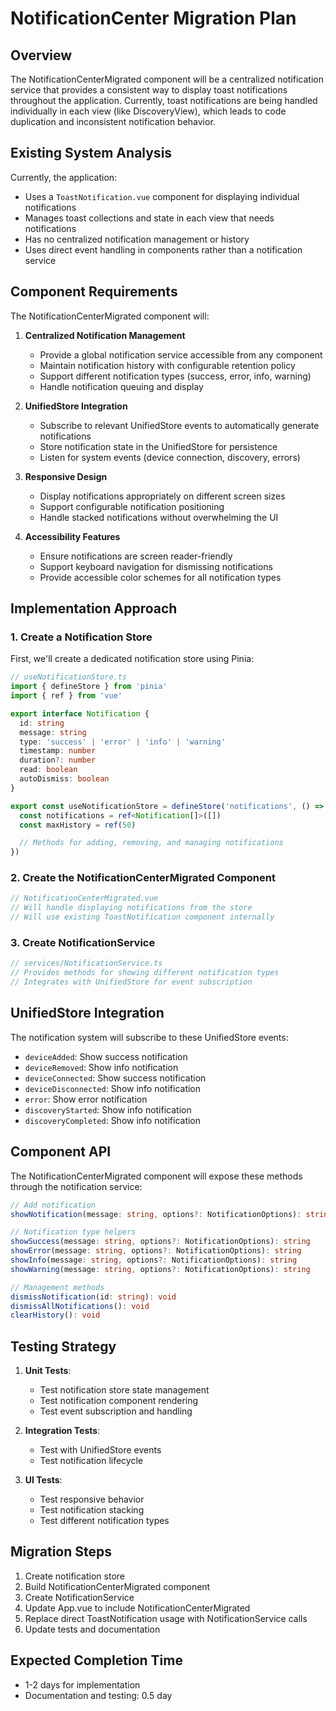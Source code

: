 # NotificationCenter Migration Plan

## Overview

The NotificationCenterMigrated component will be a centralized notification service that provides a consistent way to display toast notifications throughout the application. Currently, toast notifications are being handled individually in each view (like DiscoveryView), which leads to code duplication and inconsistent notification behavior.

## Existing System Analysis

Currently, the application:

- Uses a `ToastNotification.vue` component for displaying individual notifications
- Manages toast collections and state in each view that needs notifications
- Has no centralized notification management or history
- Uses direct event handling in components rather than a notification service

## Component Requirements

The NotificationCenterMigrated component will:

1. **Centralized Notification Management**

   - Provide a global notification service accessible from any component
   - Maintain notification history with configurable retention policy
   - Support different notification types (success, error, info, warning)
   - Handle notification queuing and display

2. **UnifiedStore Integration**

   - Subscribe to relevant UnifiedStore events to automatically generate notifications
   - Store notification state in the UnifiedStore for persistence
   - Listen for system events (device connection, discovery, errors)

3. **Responsive Design**

   - Display notifications appropriately on different screen sizes
   - Support configurable notification positioning
   - Handle stacked notifications without overwhelming the UI

4. **Accessibility Features**
   - Ensure notifications are screen reader-friendly
   - Support keyboard navigation for dismissing notifications
   - Provide accessible color schemes for all notification types

## Implementation Approach

### 1. Create a Notification Store

First, we'll create a dedicated notification store using Pinia:

```typescript
// useNotificationStore.ts
import { defineStore } from 'pinia'
import { ref } from 'vue'

export interface Notification {
  id: string
  message: string
  type: 'success' | 'error' | 'info' | 'warning'
  timestamp: number
  duration?: number
  read: boolean
  autoDismiss: boolean
}

export const useNotificationStore = defineStore('notifications', () => {
  const notifications = ref<Notification[]>([])
  const maxHistory = ref(50)

  // Methods for adding, removing, and managing notifications
})
```

### 2. Create the NotificationCenterMigrated Component

```typescript
// NotificationCenterMigrated.vue
// Will handle displaying notifications from the store
// Will use existing ToastNotification component internally
```

### 3. Create NotificationService

```typescript
// services/NotificationService.ts
// Provides methods for showing different notification types
// Integrates with UnifiedStore for event subscription
```

## UnifiedStore Integration

The notification system will subscribe to these UnifiedStore events:

- `deviceAdded`: Show success notification
- `deviceRemoved`: Show info notification
- `deviceConnected`: Show success notification
- `deviceDisconnected`: Show info notification
- `error`: Show error notification
- `discoveryStarted`: Show info notification
- `discoveryCompleted`: Show info notification

## Component API

The NotificationCenterMigrated component will expose these methods through the notification service:

```typescript
// Add notification
showNotification(message: string, options?: NotificationOptions): string

// Notification type helpers
showSuccess(message: string, options?: NotificationOptions): string
showError(message: string, options?: NotificationOptions): string
showInfo(message: string, options?: NotificationOptions): string
showWarning(message: string, options?: NotificationOptions): string

// Management methods
dismissNotification(id: string): void
dismissAllNotifications(): void
clearHistory(): void
```

## Testing Strategy

1. **Unit Tests**:

   - Test notification store state management
   - Test notification component rendering
   - Test event subscription and handling

2. **Integration Tests**:

   - Test with UnifiedStore events
   - Test notification lifecycle

3. **UI Tests**:
   - Test responsive behavior
   - Test notification stacking
   - Test different notification types

## Migration Steps

1. Create notification store
2. Build NotificationCenterMigrated component
3. Create NotificationService
4. Update App.vue to include NotificationCenterMigrated
5. Replace direct ToastNotification usage with NotificationService calls
6. Update tests and documentation

## Expected Completion Time

- 1-2 days for implementation
- Documentation and testing: 0.5 day
